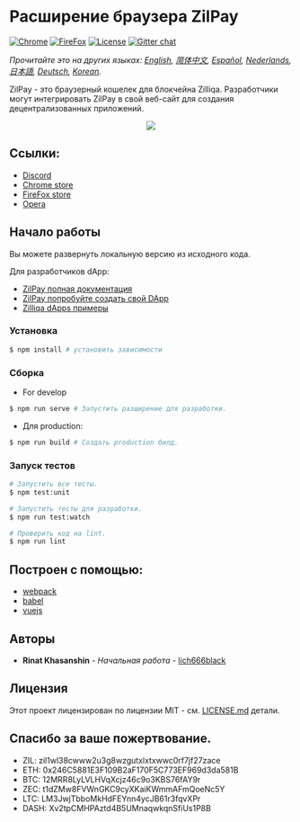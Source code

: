 # Расширение браузера ZilPay

[![Chrome](https://img.shields.io/chrome-web-store/v/klnaejjgbibmhlephnhpmaofohgkpgkd)](https://chrome.google.com/webstore/detail/zilpay/klnaejjgbibmhlephnhpmaofohgkpgkd?utm_source=chrome-ntp-icon)
[![FireFox](https://img.shields.io/amo/v/zilpay)](https://addons.mozilla.org/en-GB/firefox/addon/zilpay/)
[![License](https://img.shields.io/badge/License-MIT-blue.svg)](https://github.com/Zilliqa/scilla/blob/master/LICENSE)
[![Gitter chat](http://img.shields.io/badge/chat-on%20gitter-077a8f.svg)](https://gitter.im/Zilliqa/General)

*Прочитайте это на других языках: [English](README.md), [简体中文](README_ZH-CN.md), [Español](README_ES.md), [Nederlands](intro_NL.md), [日本語](README_JP.md), [Deutsch](README_DE.md), [Korean](README_KR.md).*

ZilPay - это браузерный кошелек для блокчейна Zilliqa. Разработчики могут интегрировать ZilPay в свой веб-сайт для создания децентрализованных приложений.

<p align="center">
  <a href="https://zilpay.xyz"><img src="https://github.com/lich666dead/zil-pay/blob/master/imgs/preview.png"></a>
</p>

## Ссылки:
+ [Discord](https://discordapp.com/channels/370992535725932544/636917110089580544)
+ [Chrome store](https://chrome.google.com/webstore/detail/zilpay/klnaejjgbibmhlephnhpmaofohgkpgkd?utm_source=chrome-ntp-icon)
+ [FireFox store](https://addons.mozilla.org/en-GB/firefox/addon/zilpay/)
+ [Opera](https://chrome.google.com/webstore/detail/zilpay/klnaejjgbibmhlephnhpmaofohgkpgkd?utm_source=chrome-ntp-icon)

## Начало работы
Вы можете развернуть локальную версию из исходного кода.

Для разработчиков dApp:
+ [ZilPay полная документация](https://zilpay.xyz/Documentation/)
+ [ZilPay попробуйте создать свой DApp](https://medium.com/coinmonks/test-and-develop-dapps-on-zilliqa-with-zilpay-52b165f118bf?source=friends_link&sk=2a60070ddac60677ec36b1234c60222a)
+ [Zilliqa dApps примеры](https://github.com/lich666dead/zilliqa-dApps)

### Установка

```bash
$ npm install # установить зависимости
```

### Сборка

* For develop
```bash
$ npm run serve # Запустить разширение для разработки.
```

* Для production:
```bash
$ npm run build # Создать production билд.
```

### Запуск тестов
```bash
# Запустить все тесты.
$ npm test:unit

# Запустить тесты для разработки.
$ npm run test:watch

# Проверить код на lint.
$ npm run lint
```

## Построен с помощью:

* [webpack](https://github.com/webpack/webpack)
* [babel](https://github.com/babel/babel)
* [vuejs](https://github.com/vuejs)

## Авторы

* **Rinat Khasanshin** - *Начальная работа* - [lich666black](https://github.com/lich666dead)

## Лицензия

Этот проект лицензирован по лицензии MIT - см. [LICENSE.md](https://github.com/zilpay/zil-pay/blob/master/LICENSE) детали.

Спасибо за ваше пожертвование.
------

- ZIL: zil1wl38cwww2u3g8wzgutxlxtxwwc0rf7jf27zace
- ETH: 0x246C5881E3F109B2aF170F5C773EF969d3da581B
- BTC: 12MRR8LyLVLHVqXcjz46c9o3KBS76fAY9r
- ZEC: t1dZMw8FVWnGKC9cyXKaiKWmmAFmQoeNc5Y
- LTC: LM3JwjTbboMkHdFEYnn4ycJB61r3fqvXPr
- DASH: Xv2tpCMHPAztd4B5UMnaqwkqnSfiUs1P8B
